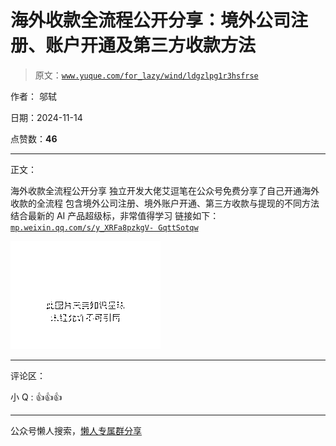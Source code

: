 # 海外收款全流程公开分享：境外公司注册、账户开通及第三方收款方法

> 原文：[`www.yuque.com/for_lazy/wind/ldgzlpg1r3hsfrse`](https://www.yuque.com/for_lazy/wind/ldgzlpg1r3hsfrse)

作者： 邬轼

日期：2024-11-14

点赞数：**46**

* * *

正文：

海外收款全流程公开分享 独立开发大佬艾逗笔在公众号免费分享了自己开通海外收款的全流程 包含境外公司注册、境外账户开通、第三方收款与提现的不同方法
结合最新的 AI 产品超级标，非常值得学习 链接如下： [`mp.weixin.qq.com/s/y_XRFa8pzkgV-
GqttSotqw`](https://mp.weixin.qq.com/s/y_XRFa8pzkgV-GqttSotqw)

![](img/93bc51bea469f79a48f4519643fd1caf.png "None")

* * *

评论区：

小 Q : 👍👍👍

* * *

公众号懒人搜索，[懒人专属群分享](https://lazybook.fun/#/blog/group)